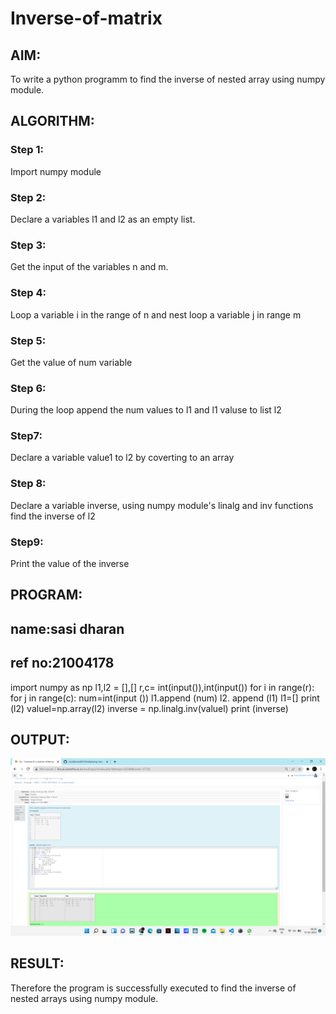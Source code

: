 # Inverse-of-matrix

## AIM:
To write a python programm to find the inverse of nested array using numpy module.
## ALGORITHM:
### Step 1:
Import numpy module
### Step 2:
Declare a variables l1 and l2 as an empty list.
### Step 3:
Get the input of the variables n and m.
### Step 4:
Loop a variable i in the range of n and nest loop a variable j in range m
### Step 5:
Get the value of num variable 
### Step 6:
During the loop append the num values to l1 and l1 valuse to list l2
### Step7:
Declare a variable value1 to l2 by coverting to an array
### Step 8:
Declare a variable inverse, using numpy module's linalg and inv functions find the inverse of l2
### Step9:
Print the value of the inverse


## PROGRAM:
## name:sasi dharan
## ref no:21004178
import numpy as np
l1,l2 = [],[]
r,c= int(input()),int(input())
for i in range(r):
    for j in range(c):
        num=int(input ())
        l1.append (num)
    l2. append (l1)
    l1=[]
print (l2)
valuel=np.array(l2)
inverse = np.linalg.inv(valuel)
print (inverse)
## OUTPUT:
![output](1.png)
## RESULT:
Therefore the program  is successfully executed to find the inverse of nested arrays using numpy module.